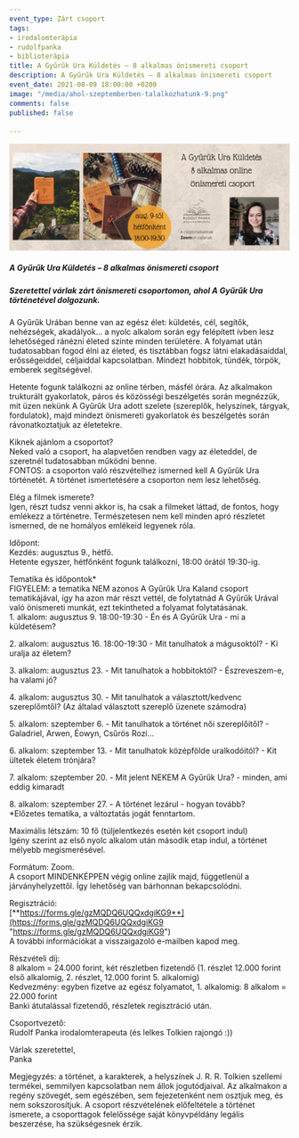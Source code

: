 ```yaml
---
event_type: Zárt csoport
tags:
- irodalomterápia
- rudolfpanka
- biblioterápia
title: A Gyűrűk Ura Küldetés – 8 alkalmas önismereti csoport
description: A Gyűrűk Ura Küldetés – 8 alkalmas önismereti csoport
event_date: 2021-08-09 18:00:00 +0200
image: "/media/ahol-szeptemberben-talalkozhatunk-9.png"
comments: false
published: false

---
```

![](/media/ahol-szeptemberben-talalkozhatunk-9.png)

##### **A Gyűrűk Ura Küldetés – 8 alkalmas önismereti csoport**

##### Szeretettel várlak zárt önismereti csoportomon, ahol A Gyűrűk Ura történetével dolgozunk.

A Gyűrűk Urában benne van az egész élet: küldetés, cél, segítők, nehézségek, akadályok… a nyolc alkalom során egy felépített ívben lesz lehetőséged ránézni életed szinte minden területére. A folyamat után tudatosabban fogod élni az életed, és tisztábban fogsz látni elakadásaiddal, erősségeiddel, céljaiddal kapcsolatban. Mindezt hobbitok, tündék, törpök, emberek segítségével.

Hetente fogunk találkozni az online térben, másfél órára. Az alkalmakon trukturált gyakorlatok, páros és közösségi beszélgetés során megnézzük, mit üzen nekünk A Gyűrűk Ura adott szelete (szereplők, helyszínek, tárgyak, fordulatok), majd mindezt önismereti gyakorlatok és beszélgetés során rávonatkoztatjuk az életetekre.

Kiknek ajánlom a csoportot?  
Neked való a csoport, ha alapvetően rendben vagy az életeddel, de szeretnél tudatosabban működni benne.  
FONTOS: a csoporton való részvételhez ismerned kell A Gyűrűk Ura történetét. A történet ismertetésére a csoporton nem lesz lehetőség.

Elég a filmek ismerete?  
Igen, részt tudsz venni akkor is, ha csak a filmeket láttad, de fontos, hogy emlékezz a történetre. Természetesen nem kell minden apró részletet ismerned, de ne homályos emlékeid legyenek róla.

Időpont:  
Kezdés: augusztus 9., hétfő.  
Hetente egyszer, hétfőnként fogunk találkozni, 18:00 órától 19:30-ig.

Tematika és időpontok*  
FIGYELEM: a tematika NEM azonos A Gyűrűk Ura Kaland csoport tematikájával, így ha azon már részt vettél, de folytatnád A Gyűrűk Urával való önismereti munkát, ezt tekintheted a folyamat folytatásának.  
1\.	alkalom: augusztus 9. 18:00-19:30 - Én és A Gyűrűk Ura - mi a küldetésem?

2\.	alkalom: augusztus 16. 18:00-19:30 - Mit tanulhatok a mágusoktól? - Ki uralja az életem?

3\.	alkalom: augusztus 23. - Mit tanulhatok a hobbitoktól? - Észreveszem-e, ha valami jó?

4\.	alkalom: augusztus 30. - Mit tanulhatok a választott/kedvenc szereplőmtől? (Az általad választott szereplő üzenete számodra)

5\.	alkalom: szeptember 6. - Mit tanulhatok a történet női szereplőitől? - Galadriel, Arwen, Éowyn, Csűrös Rozi...

6\.	alkalom: szeptember 13. - Mit tanulhatok középfölde uralkodóitól? - Kit ültetek életem trónjára?

7\.	alkalom: szeptember 20. - Mit jelent NEKEM A Gyűrűk Ura? - minden, ami eddig kimaradt

8\.	alkalom: szeptember 27. - A történet lezárul - hogyan tovább?  
\*Előzetes tematika, a változtatás jogát fenntartom.

Maximális létszám: 10 fő (túljelentkezés esetén két csoport indul)  
Igény szerint az első nyolc alkalom után második etap indul, a történet mélyebb megismerésével.

Formátum: Zoom.  
A csoport MINDENKÉPPEN végig online zajlik majd, függetlenül a járványhelyzettől. Így lehetőség van bárhonnan bekapcsolódni.

Regisztráció:  
[**https://forms.gle/gzMQDQ6UQQxdgiKG9**](https://forms.gle/gzMQDQ6UQQxdgiKG9 "https://forms.gle/gzMQDQ6UQQxdgiKG9")  
A további információkat a visszaigazoló e-mailben kapod meg.

Részvételi díj:  
8 alkalom = 24.000 forint, két részletben fizetendő (1. részlet 12.000 forint első alkalomig, 2. részlet, 12.000 forint 5. alkalomig)  
Kedvezmény: egyben fizetve az egész folyamatot, 1. alkalomig: 8 alkalom = 22.000 forint  
Banki átutalással fizetendő, részletek regisztráció után.

Csoportvezető:  
Rudolf Panka irodalomterapeuta (és lelkes Tolkien rajongó :))

Várlak szeretettel,  
Panka

Megjegyzés: a történet, a karakterek, a helyszínek J. R. R. Tolkien szellemi termékei, semmilyen kapcsolatban nem állok jogutódjaival. Az alkalmakon a regény szövegét, sem egészében, sem fejezetenként nem osztjuk meg, és nem sokszorosítjuk. A csoport részvételének előfeltétele a történet ismerete, a csoporttagok felelőssége saját könyvpéldány legális beszerzése, ha szükségesnek érzik.